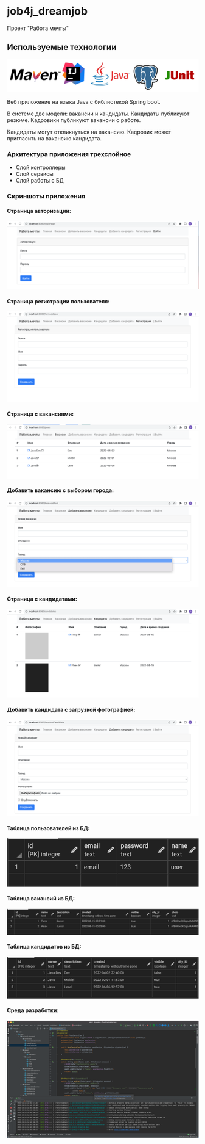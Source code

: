 # job4j_dreamjob
Проект "Работа мечты"

## Используемые технологии

![tech.png](src/main/resources/img/readme/tech.png)

Веб приложение на языка Java с библиотекой Spring boot.

В системе две модели: вакансии и кандидаты. Кандидаты публикуют резюме. Кадровики публикуют вакансии о работе.

Кандидаты могут откликнуться на вакансию. Кадровик может пригласить на вакансию кандидата.

### Архитектура приложения трехслойное
- Слой контроллеры
- Слой сервисы
- Слой работы с БД


### Скриншоты приложения

#### Страница авторизации:
![reg.png](src/main/resources/img/readme/reg.png)

#### Страница регистрации пользователя:
![addUser.png](src/main/resources/img/readme/addUser.png)

#### Страница с вакансиями:
![post.png](src/main/resources/img/readme/post.png)

#### Добавить вакансию с выбором города:
![addPost.png](src/main/resources/img/readme/addPost.png)

#### Страница с кандидатами:
![candidate.png](src/main/resources/img/readme/candidate.png)

#### Добавить кандидата с загрузкой фотографией:
![addCandidate.png](src/main/resources/img/readme/addCandidate.png)

#### Таблица пользователей из БД:
![dbUser.png](src/main/resources/img/readme/dbUser.png)

#### Таблица вакансий из БД:
![dbPost.png](src/main/resources/img/readme/dbPost.png)

#### Таблица кандидатов из БД:
![dbCandidate.png](src/main/resources/img/readme/dbCandidate.png)

#### Среда разработки:
![dev.png](src/main/resources/img/readme/dev.png)
